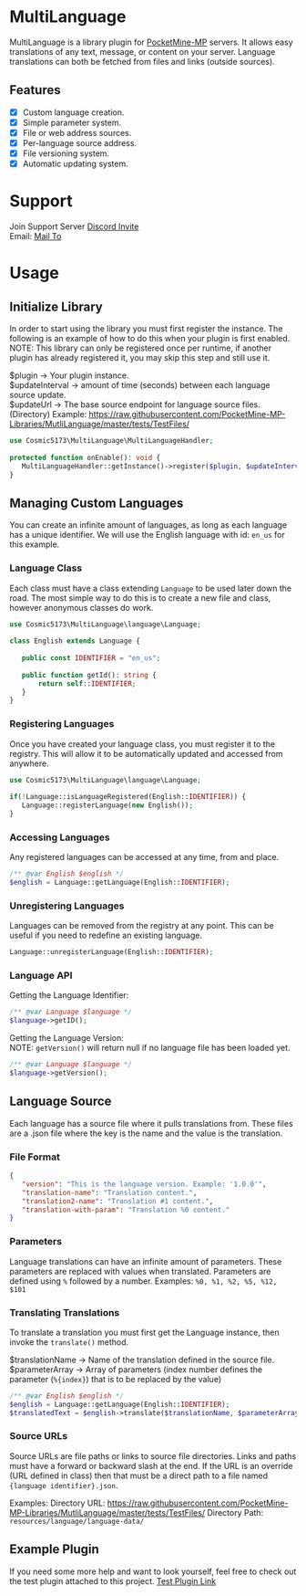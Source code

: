 # MultiLanguage
 
MultiLanguage is a library plugin for [PocketMine-MP](https://github.com/pmmp/PocketMine-MP) servers. It allows easy translations of any text, message, or content on your server. Language translations can both be fetched from files and links (outside sources).
 
## Features
 
- [x] Custom language creation.
- [x] Simple parameter system.
- [x] File or web address sources.
- [x] Per-language source address.
- [x] File versioning system.
- [x] Automatic updating system.
 
# Support
 
Join Support Server [Discord Invite](https://discord.cosmic5173.com) \
Email: [Mail To](mailto:support@cosmic5173.com)
 
# Usage
 
## Initialize Library
 
In order to start using the library you must first register the instance. The following is an example of how to do this when your plugin is first enabled. NOTE: This library can only be registered once per runtime, if another plugin has already registered it, you may skip this step and still use it.
 
$plugin -> Your plugin instance. \
$updateInterval -> amount of time (seconds) between each language source update. \
$updateUrl -> The base source endpoint for language source files. (Directory) Example: https://raw.githubusercontent.com/PocketMine-MP-Libraries/MutliLanguage/master/tests/TestFiles/
 
```php
use Cosmic5173\MultiLanguage\MultiLanguageHandler;
 
protected function onEnable(): void {
   MultiLanguageHandler::getInstance()->register($plugin, $updateInterval, $updateUrl);
}
```
 
## Managing Custom Languages
 
You can create an infinite amount of languages, as long as each language has a unique identifier. We will use the English language with id: ``en_us`` for this example.
 
### Language Class
 
Each class must have a class extending ``Language`` to be used later down the road. The most simple way to do this is to create a new file and class, however anonymous classes do work.
 
```php
use Cosmic5173\MultiLanguage\language\Language;
 
class English extends Language {
 
   public const IDENTIFIER = "en_us";
 
   public function getId(): string {
       return self::IDENTIFIER;
   }
}
```
 
### Registering Languages
 
Once you have created your language class, you must register it to the registry. This will allow it to be automatically updated and accessed from anywhere.
```php
use Cosmic5173\MultiLanguage\language\Language;
 
if(!Language::isLanguageRegistered(English::IDENTIFIER)) {
   Language::registerLanguage(new English());
}
```
 
### Accessing Languages
 
Any registered languages can be accessed at any time, from and place.
```php
/** @var English $english */
$english = Language::getLanguage(English::IDENTIFIER);
```
 
### Unregistering Languages
Languages can be removed from the registry at any point. This can be useful if you need to redefine an existing language.
```php
Language::unregisterLanguage(English::IDENTIFIER);
```
 
### Language API
 
Getting the Language Identifier:
```php
/** @var Language $language */
$language->getID();
```
 
Getting the Language Version: \
NOTE: ``getVersion()`` will return null if no language file has been loaded yet.
```php
/** @var Language $language */
$language->getVersion();
```
 
## Language Source
 
Each language has a source file where it pulls translations from. These files are a .json file where the key is the name and the value is the translation.
 
### File Format
```json
{
   "version": "This is the language version. Example: '1.0.0'",
   "translation-name": "Translation content.",
   "translation2-name": "Translation #1 content.",
   "translation-with-param": "Translation %0 content."
}
```
 
### Parameters
 
Language translations can have an infinite amount of parameters. These parameters are replaced with values when translated. Parameters are defined using ``%`` followed by a number. Examples: ``%0, %1, %2, %5, %12, $101``
 
### Translating Translations
 
To translate a translation you must first get the Language instance, then invoke the ``translate()`` method.
 
$translationName -> Name of the translation defined in the source file.
$parameterArray -> Array of parameters (index number defines the parameter (``%{index}``) that is to be replaced by the value)
 
```php
/** @var English $english */
$english = Language::getLanguage(English::IDENTIFIER);
$translatedText = $english->translate($translationName, $parameterArray);
```
 
### Source URLs
 
Source URLs are file paths or links to source file directories. Links and paths must have a forward or backward slash at the end. If the URL is an override (URL defined in class) then that must be a direct path to a file named ``{language identifier}.json``.
 
Examples:
Directory URL: https://raw.githubusercontent.com/PocketMine-MP-Libraries/MutliLanguage/master/tests/TestFiles/
Directory Path: ``resources/language/language-data/``
 
## Example Plugin
 
If you need some more help and want to look yourself, feel free to check out the test plugin attached to this project. [Test Plugin Link](https://github.com/PocketMine-MP-Libraries/MutliLanguage/tree/master/tests/TestPlugin)